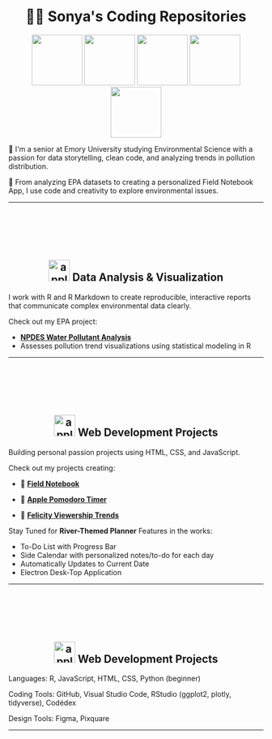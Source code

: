 <h1 style="text-align: center;">🍎🍏 Sonya's Coding Repositories</h1>

<p align="center">
  <img src="https://github.com/user-attachments/assets/ef73ab14-4a90-4533-b5a0-2871ad8898ee" width="100"/>
  <img src="https://github.com/user-attachments/assets/94504afa-3751-4a83-8f34-3da74d877362" width="100"/>
  <img src="https://github.com/user-attachments/assets/f4ce9c72-dc9b-4a89-89f8-e9553f1c68e1" width="100"/>
  <img src="https://github.com/user-attachments/assets/712c7ca4-6977-4179-84a4-a6c41a3e6630" width="100"/>
  <img src="https://github.com/user-attachments/assets/22eafdb7-8855-48bb-bca0-dff11a125bcb" width="100"/>
</p>
🍏 I'm a senior at Emory University studying Environmental Science with a passion for data storytelling, clean code, and analyzing trends in pollution distribution.

🍎 From analyzing EPA datasets to creating a personalized Field Notebook App, I use code and creativity to explore environmental issues.

---

<h2 style="text-align: center;">
  <img src="https://github.com/user-attachments/assets/94504afa-3751-4a83-8f34-3da74d877362" alt="apple" style="width: 2em; height: 2em; margin-top: 4em" />
  Data Analysis & Visualization 
</h2>

I work with R and R Markdown to create reproducible, interactive reports that communicate complex environmental data clearly.

Check out my EPA project:
- [**NPDES Water Pollutant Analysis**](https://github.com/sonya-dee/npdes_water_2024)  
- Assesses pollution trend visualizations using statistical modeling in R

---
<h2 style="text-align: center;">
  <img src="https://github.com/user-attachments/assets/712c7ca4-6977-4179-84a4-a6c41a3e6630" alt="apple" style="width: 2em; height: 2em; margin-top: 4em" />
  Web Development Projects
</h2>
  
Building personal passion projects using HTML, CSS, and JavaScript.

Check out my projects creating: 

- 🍎 [**Field Notebook**](https://github.com/sonya-dee/field_notebook)

- 🍏 [**Apple Pomodoro Timer**](https://github.com/sonya-dee/apple_timer)

- 🍎 [**Felicity Viewership Trends**](https://github.com/sonya-dee/felicity_thursdays_2024)

Stay Tuned for **River-Themed Planner**
Features in the works: 
- To-Do List with Progress Bar
- Side Calendar with personalized notes/to-do for each day
- Automatically Updates to Current Date
- Electron Desk-Top Application

--- 
<h2 style="text-align: center;">
  <img src="https://github.com/user-attachments/assets/22eafdb7-8855-48bb-bca0-dff11a125bcb" alt="apple" style="width: 2em; height: 2em; margin-top: 4em" />
  Web Development Projects
</h2>
Languages: R, JavaScript, HTML, CSS, Python (beginner)

Coding Tools: GitHub, Visual Studio Code, RStudio (ggplot2, plotly, tidyverse), Codédex

Design Tools: Figma, Pixquare 

---
